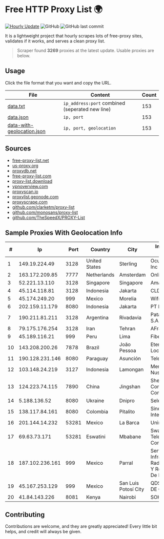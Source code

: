 
# Free HTTP Proxy List 🌍

[![Hourly Update](https://github.com/mertguvencli/http-proxy-list/actions/workflows/main.yml/badge.svg?branch=main)](https://github.com/mertguvencli/http-proxy-list/actions/workflows/main.yml)
![GitHub](https://img.shields.io/github/license/mertguvencli/http-proxy-list)
![GitHub last commit](https://img.shields.io/github/last-commit/mertguvencli/http-proxy-list)

It is a lightweight project that hourly scrapes lots of free-proxy sites, validates if it works, and serves a clean proxy list.


> Scraper found **3269** proxies at the latest update. Usable proxies are below.

## Usage

Click the file format that you want and copy the URL.


|File|Content|Count|
|----|-------|-----|
|[data.txt](https://raw.githubusercontent.com/mertguvencli/http-proxy-list/main/proxy-list/data.txt)|`ip_address:port` combined (seperated new line)|153|
|[data.json](https://raw.githubusercontent.com/mertguvencli/http-proxy-list/main/proxy-list/data.json)|`ip, port`|153|
|[data-with-geolocation.json](https://raw.githubusercontent.com/mertguvencli/http-proxy-list/main/proxy-list/data-with-geolocation.json)|`ip, port, geolocation`|153|

## Sources

* [free-proxy-list.net](https://free-proxy-list.net)
* [us-proxy.org](https://www.us-proxy.org)
* [proxydb.net](http://proxydb.net)
* [free-proxy-list.com](https://free-proxy-list.com/?page=&port=&type%5B%5D=http&type%5B%5D=https&up_time=0&search=Search)
* [proxy-list.download](https://www.proxy-list.download/HTTP)
* [vpnoverview.com](https://vpnoverview.com/privacy/anonymous-browsing/free-proxy-servers)
* [proxyscan.io](https://www.proxyscan.io)
* [proxylist.geonode.com](https://proxylist.geonode.com/api/proxy-list?limit=300&page=1&sort_by=lastChecked&sort_type=desc&protocols=http,https)
* [proxyscrape.com](https://api.proxyscrape.com/v2/?request=displayproxies&protocol=http&timeout=10000&country=all&ssl=all&anonymity=all)
* [github.com/clarketm/proxy-list](https://raw.githubusercontent.com/clarketm/proxy-list/master/proxy-list-raw.txt)
* [github.com/monosans/proxy-list](https://raw.githubusercontent.com/monosans/proxy-list/main/proxies/http.txt)
* [github.com/TheSpeedX/PROXY-List](https://raw.githubusercontent.com/TheSpeedX/PROXY-List/master/http.txt)


## Sample Proxies With Geolocation Info

|#|Ip|Port|Country|City|Internet Service Provider|
|-|--|----|-------|----|-------------------------|
|1|149.19.224.49|3128|United States|Sterling|Oculus Networks Inc|
|2|163.172.209.85|7777|Netherlands|Amsterdam|Online SAS NL|
|3|52.221.13.110|3128|Singapore|Singapore|Amazon.com, Inc.|
|4|45.114.118.81|3128|Indonesia|Jakarta|CLDREU|
|5|45.174.249.20|999|Mexico|Morelia|Wifmax S.A de C.V.|
|6|202.159.11.179|8080|Indonesia|Jakarta|PT IndoInternet|
|7|190.211.81.211|3128|Argentina|Rivadavia|Patagonia Green S.A.|
|8|79.175.176.254|3128|Iran|Tehran|AFranet Co|
|9|45.189.116.21|999|Peru|Lima|Fiber Digital S.R.L|
|10|143.208.200.26|7878|Brazil|João Pessoa|Eternal VÔdeo Locadora Ltda|
|11|190.128.231.146|8080|Paraguay|Asunción|Telecel S.A.|
|12|103.148.24.219|3127|Indonesia|Lamongan|Menaksopal Link Nusantara|
|13|124.223.74.115|7890|China|Jingshan|Shenzhen Tencent Computer Systems Company Limited|
|14|5.188.136.52|8080|Ukraine|Dnipro|Selectel|
|15|138.117.84.161|8080|Colombia|Pitalito|Sinergy Soluciones Integrales|
|16|201.144.14.232|53281|Mexico|La Barca|Uninet S.A. de C.V|
|17|69.63.73.171|53281|Eswatini|Mbabane|Swaziland Posts & Telecommunications Corp.|
|18|187.102.236.161|999|Mexico|Parral|Servicios De Infraestructura De Radiocomunicacion Y Redes Privadas De Datos HYP|
|19|45.167.253.129|999|Mexico|San Luis Potosí City|QDS NETWORKS SA DE CV|
|20|41.84.143.226|8081|Kenya|Nairobi|SOHO-REGIONAL|



## Contributing

Contributions are welcome, and they are greatly appreciated! Every
little bit helps, and credit will always be given.

